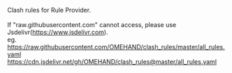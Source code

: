 Clash rules for Rule Provider.<br/><br/>
If "raw.githubusercontent.com" cannot access, please use Jsdelivr(<https://www.jsdelivr.com>).<br/>
eg.<br/><https://raw.githubusercontent.com/OMEHAND/clash_rules/master/all_rules.yaml><br/><https://cdn.jsdelivr.net/gh/OMEHAND/clash_rules@master/all_rules.yaml>